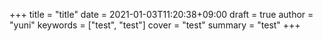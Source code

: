 +++
title = "title"
date = 2021-01-03T11:20:38+09:00
draft = true
author = "yuni"
keywords = ["test", "test"]
cover = "test"
summary = "test"
+++
